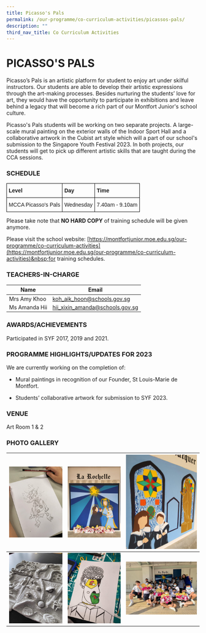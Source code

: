 ```yaml
---
title: Picasso's Pals
permalink: /our-programme/co-curriculum-activities/picassos-pals/
description: ""
third_nav_title: Co Curriculum Activities
---
```

# **PICASSO'S PALS**

Picasso’s Pals is an artistic platform for student to enjoy art under skilful instructors. Our students are able to develop their artistic expressions through the art-making processes. Besides nurturing the students’ love for art, they would have the opportunity to participate in exhibitions and leave behind a legacy that will become a rich part of our Montfort Junior's school culture.

Picasso's Pals students will be working on two separate projects. A large-scale mural painting on the exterior walls of the Indoor Sport Hall and a collaborative artwork in the Cubist art style which will a part of our school's submission to the Singapore Youth Festival 2023. In both projects, our students will get to pick up different artistic skills that are taught during the CCA sessions.


### SCHEDULE

<style type="text/css">
.tg  {border-collapse:collapse;border-spacing:0;}
.tg td{border-color:black;border-style:solid;border-width:1px;font-family:Arial, sans-serif;font-size:14px;
  overflow:hidden;padding:10px 5px;word-break:normal;}
.tg th{border-color:black;border-style:solid;border-width:1px;font-family:Arial, sans-serif;font-size:14px;
  font-weight:normal;overflow:hidden;padding:10px 5px;word-break:normal;}
.tg .tg-1wig{font-weight:bold;text-align:left;vertical-align:top}
.tg .tg-0lax{text-align:left;vertical-align:top}
</style>
<table class="tg">
<thead>
  <tr>
    <th class="tg-1wig">Level</th>
    <th class="tg-1wig">Day</th>
    <th class="tg-1wig">Time</th>
  </tr>
</thead>
<tbody>
  <tr>
    <td class="tg-0lax">MCCA Picasso's Pals</td>
    <td class="tg-0lax">Wednesday</td>
    <td class="tg-0lax">7.40am - 9.10am</td>
  </tr>
</tbody>
</table>
Please take note that&nbsp;<b>NO HARD COPY</b>&nbsp;of training schedule will be given anymore.

Please visit the school website:&nbsp;[https://montfortjunior.moe.edu.sg/our-programme/co-curriculum-activities](https://montfortjunior.moe.edu.sg/our-programme/co-curriculum-activities)&nbsp;for training schedules.

### TEACHERS-IN-CHARGE



| Name | Email | 
| -------- | -------- | 
| Mrs Amy Khoo     | [koh_aik_hoon@schools.gov.sg](koh_aik_hoon@schools.gov.sg)    | 
| Ms Amanda Hii    | [hii_xixin_amanda@schools.gov.sg](hii_xixin_amanda@schools.gov.sg)    | 


### AWARDS/ACHIEVEMENTS
Participated in SYF 2017, 2019 and 2021.

### PROGRAMME HIGHLIGHTS/UPDATES FOR 2023

We are currently working on the completion of: 

-	Mural paintings in recognition of our Founder, St Louis-Marie de Montfort. 

-	Students’ collaborative artwork for submission to SYF 2023. 

### VENUE

Art Room 1 &amp; 2  

### PHOTO GALLERY


| ![](/images/CCA/Picasso's%20Pals/Frustrated.jpg) | ![](/images/CCA/Picasso's%20Pals/Mural%201.jpg) | ![](/images/CCA/Picasso's%20Pals/Mural%202.jpg) |
| -------- | -------- | -------- |
| ![](/images/CCA/Picasso's%20Pals/Nice%20work.jpg)     | ![](/images/CCA/Picasso's%20Pals/Smiling.jpg)    | ![](/images/CCA/Picasso's%20Pals/We%20did%20it.jpg)     |

